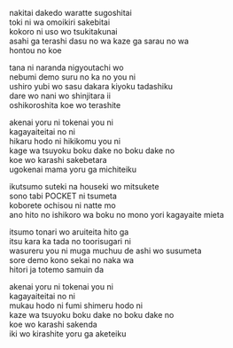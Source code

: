 nakitai dakedo waratte sugoshitai  
toki ni wa omoikiri sakebitai  
kokoro ni uso wo tsukitakunai  
asahi ga terashi dasu no wa kaze ga sarau no wa  
hontou no koe

tana ni naranda nigyoutachi wo  
nebumi demo suru no ka no you ni  
ushiro yubi wo sasu dakara kiyoku tadashiku  
dare wo nani wo shinjitara ii  
oshikoroshita koe wo terashite

akenai yoru ni tokenai you ni  
kagayaiteitai no ni  
hikaru hodo ni hikikomu you ni  
kage wa tsuyoku boku dake no boku dake no  
koe wo karashi sakebetara  
ugokenai mama yoru ga michiteiku

ikutsumo suteki na houseki wo mitsukete  
sono tabi POCKET ni tsumeta  
koborete ochisou ni natte mo  
ano hito no ishikoro wa boku no mono yori
kagayaite mieta

itsumo tonari wo aruiteita hito ga  
itsu kara ka tada no toorisugari ni  
wasureru you ni muga muchuu de ashi wo susumeta  
sore demo kono sekai no naka wa  
hitori ja totemo samuin da

akenai yoru ni tokenai you ni  
kagayaiteitai no ni  
mukau hodo ni fumi shimeru hodo ni  
kaze wa tsuyoku boku dake no boku dake no  
koe wo karashi sakenda  
iki wo kirashite yoru ga aketeiku
